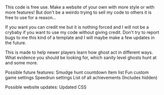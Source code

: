 This code is free use. Make a website of your own with more style or with more features! But don't be a weirdo trying to sell my code to others it is free to use for a reason...

If you want you can credit me but it is nothing forced and I will not be a crybaby if you want to use my code without giving credit.
Don't try to report bugs to me this kind of a template and I will maybe make a few updates in the future.

This is made to help newer players learn how ghost act in different ways. What evidence you should be looking for, which sanity level ghosts hunt at and some more.

Possible future features:
Smudge hunt countdown
Item list
Fun custom game settings
Speedrun settings
List of all achievements (Includes hidden)

Possible website updates:
Updated CSS
